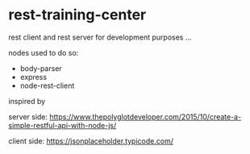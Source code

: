 # rest-training-center

rest client and rest server for development purposes ... 

nodes used to do so: 
- body-parser
- express
- node-rest-client


inspired by

server side: 
https://www.thepolyglotdeveloper.com/2015/10/create-a-simple-restful-api-with-node-js/

client side: 
https://jsonplaceholder.typicode.com/
